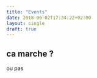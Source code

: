 ```yaml
---
title: "Events"
date: 2018-06-02T17:34:22+02:00
layout: single
draft: true
---
```



## ca marche ?


ou pas